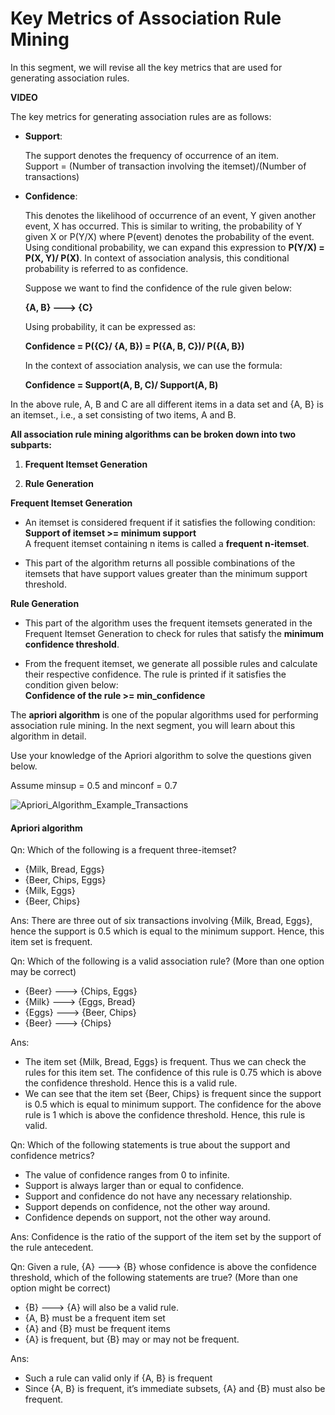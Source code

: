﻿# Key Metrics of Association Rule Mining

In this segment, we will revise all the key metrics that are used for generating association rules.  

**VIDEO**

The key metrics for generating association rules are as follows:

- **Support**:
  
  The support denotes the frequency of occurrence of an item.  
  Support = (Number of transaction involving the itemset)/(Number of transactions)  

- **Confidence**:
  
  This denotes the likelihood of occurrence of an event, Y given another event, X has occurred. This is similar to writing, the probability of Y given X or P(Y/X) where P(event) denotes the probability of the event. Using conditional probability, we can expand this expression to  **P(Y/X) = P(X, Y)/ P(X)**. In context of association analysis, this conditional probability is referred to as confidence.  
  
  Suppose we want to find the confidence of the rule given below:
  
  **{A, B} ---> {C}**  
  
  Using probability, it can be expressed as:
  
  **Confidence = P({C}/ {A, B}) = P({A, B, C})/ P({A, B})**  
  
  In the context of association analysis, we can use the formula:
  
  **Confidence = Support(A, B, C)/ Support(A, B)**

In the above rule, A, B and C are all different items in a data set and {A, B} is an itemset., i.e., a set consisting of two items, A and B.

**All association rule mining algorithms can be broken down into two subparts:**

1. **Frequent Itemset Generation**

2. **Rule Generation**

**Frequent Itemset Generation**

- An itemset is considered frequent if it satisfies the following condition:  
  **Support of itemset >= minimum support**  
  A frequent itemset containing n items is called a  **frequent n-itemset**.

- This part of the algorithm returns all possible combinations of the itemsets that have support values greater than the minimum support threshold.

**Rule Generation**

- This part of the algorithm uses the frequent itemsets generated in the Frequent Itemset Generation to check for rules that satisfy the  **minimum confidence threshold**.

- From the frequent itemset, we generate all possible rules and calculate their respective confidence. The rule is printed if it satisfies the condition given below:  
  **Confidence of the rule >= min_confidence**

The  **apriori algorithm**  is one of the popular algorithms used for performing association rule mining. In the next segment, you will learn about this algorithm in detail.

Use your knowledge of the Apriori algorithm to solve the questions given below.

Assume minsup = 0.5 and minconf = 0.7

![Apriori_Algorithm_Example_Transactions](https://i.ibb.co/Pm8kGd9/Apriori-Algorithm-Example-Transactions.png)

#### Apriori algorithm

Qn: Which of the following is a frequent three-itemset?  

- {Milk, Bread, Eggs}
- {Beer, Chips, Eggs}
- {Milk, Eggs}
- {Beer, Chips}  

Ans: There are three out of six transactions involving {Milk, Bread, Eggs}, hence the support is 0.5 which is equal to the minimum support. Hence, this item set is frequent.  

Qn: Which of the following is a valid association rule? (More than one option may be correct)  

- {Beer} ---> {Chips, Eggs}
- {Milk} ---> {Eggs, Bread}
- {Eggs} ---> {Beer, Chips}
- {Beer} ---> {Chips}  

Ans:

- The item set {Milk, Bread, Eggs} is frequent. Thus we can check the rules for this item set. The confidence of this rule is 0.75 which is above the confidence threshold. Hence this is a valid rule.
- We can see that the item set {Beer, Chips} is frequent since the support is 0.5 which is equal to minimum support. The confidence for the above rule is 1 which is above the confidence threshold. Hence, this rule is valid.  

Qn: Which of the following statements is true about the support and confidence metrics?  

- The value of confidence ranges from 0 to infinite.
- Support is always larger than or equal to confidence.
- Support and confidence do not have any necessary relationship.
- Support depends on confidence, not the other way around.
- Confidence depends on support, not the other way around.  

Ans: Confidence is the ratio of the support of the item set by the support of the rule antecedent.  

Qn: Given a rule, {A} ---> {B} whose confidence is above the confidence threshold, which of the following statements are true? (More than one option might be correct)  

- {B} ---> {A} will also be a valid rule.
- {A, B} must be a frequent item set
- {A} and {B} must be frequent items
- {A} is frequent, but {B} may or may not be frequent.  

Ans:

- Such a rule can valid only if {A, B} is frequent
- Since {A, B} is frequent, it’s immediate subsets, {A} and {B} must also be frequent.
